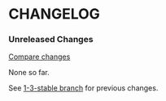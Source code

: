 # CHANGELOG


### Unreleased Changes

[Compare changes](https://github.com/codevise/pageflow-text-page/compare/1-3-stable...master)

None so far.

See
[1-3-stable branch](https://github.com/codevise/pageflow-text-page/blob/1-3-stable/CHANGELOG.md)
for previous changes.
